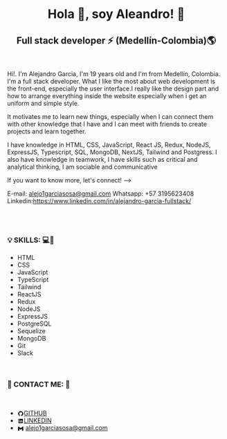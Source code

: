 <h1 align="center">Hola 🤙, soy Aleandro! 👻</h1>
<h2 align="center">Full stack developer ⚡ (Medellín-Colombia)🌎</h2>
<br/>

<p style=" word-break: keep-all;">Hi!. I'm Alejandro Garcia, I'm 19 years old and I'm from Medellín, Colombia. I'm a full stack developer. What I like the most about web development is the front-end, especially the user interface.I really like the design part and how to arrange everything inside the website especially when i get an uniform and simple style.

It motivates me to learn new things, especially when I can connect them with other knowledge that I have and I can meet with friends to create projects and learn together.

I have knowledge in HTML, CSS, JavaScript, React JS, Redux, NodeJS, ExpressJS, Typescript, SQL, MongoDB, NextJS, Tailwind and Postgress. I also have knowledge in teamwork, I have skills such as critical and analytical thinking, I am sociable and communicative

If you want to know more, let's connect! -->

E-mail: alejo1garciasosa@gmail.com
Whatsapp: +57 3195623408
Linkedin:https://www.linkedin.com/in/alejandro-garcia-fullstack/</p>
<br/>
<br/>

<h3 align="left">💡 SKILLS: 💻🦾</h3>
<ul>
  <li>HTML</li>
  <li>CSS</li>
  <li>JavaScript</li>
  <li>TypeScript</li>
  <li>Tailwind</li>
  <li>ReactJS</li>
  <li>Redux</li>
  <li>NodeJS</li>
  <li>ExpressJS</li>
  <li>PostgreSQL</li>
  <li>Sequelize</li>
  <li>MongoDB</li>
  <li>Git</li>
  <li>Slack</li>
</ul>

<br/>

<h3 align="left">📱 CONTACT ME: 🤙</h3>
<br/>
<ul>
  <li><img src='./github-logo-24.png' width=3% align="center"/><a href="https://github.com/alejandrogh7">GITHUB</a></li>
  <li><img src='./linkedin-square-logo-24.png' width=3% align="center"/><a href="https://www.linkedin.com/in/alejandro-garcia-fullstack/">LINKEDIN</a></li>
  <li><img src='./gmail-logo-24.png' width=3% align="center"/> <a href="alejo1garciasosa@gmail.com">alejo1garciasosa@gmail.com</a></li>
</ul>

